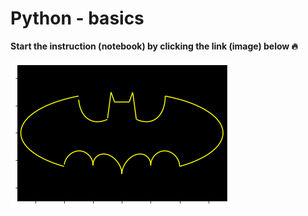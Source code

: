 # Python - basics
__Start the instruction (notebook) by clicking the link (image) below 🔥__

[![title](_resources/bat.png)](https://colab.research.google.com/drive/1uhYRhFvPewh27AtYw2op_1aqehYmnlZH?usp=sharing)
